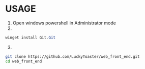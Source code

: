 # USAGE

1. Open windows powershell in Administrator mode
2.
```powershell
winget install Git.Git
```
3.
```bash 
git clone https://github.com/LuckyToaster/web_front_end.git
cd web_front_end
```
